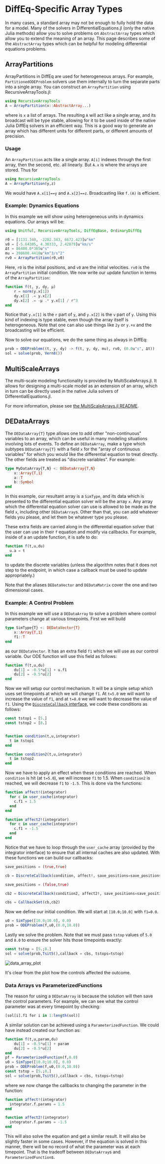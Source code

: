 # DiffEq-Specific Array Types

In many cases, a standard array may not be enough to fully hold the data for a
model. Many of the solvers in DifferentialEquations.jl (only the native Julia
methods) allow you to solve problems on `AbstractArray` types which allow you
to extend the meaning of an array. This page describes some of the `AbstractArray`
types which can be helpful for modeling differential equations problems.

## ArrayPartitions

ArrayPartitions in DiffEq are used for heterogeneous arrays. For example,
`PartitionedODEProblem` solvers use them internally to turn the separate parts
into a single array. You can construct an `ArrayPartition` using RecursiveArrayTools.jl:

```julia
using RecursiveArrayTools
A = ArrayPartition(x::AbstractArray...)
```

where is `x` a list of arrays. The resulting `A` will act like a single array, and its
broadcast will be type stable, allowing for it to be used inside of the native Julia
DiffEq solvers in an efficient way. This is a good way to generate an array which
has different units for different parts, or different amounts of precision.

### Usage

An `ArrayPartition` acts like a single array. `A[i]` indexes through the first
array, then the second, etc. all linearly. But `A.x` is where the arrays are stored.
Thus for

```julia
using RecursiveArrayTools
A = ArrayPartition(y,z)
```

We would have `A.x[1]==y` and `A.x[2]==z`. Broadcasting like `f.(A)` is efficient.

### Example: Dynamics Equations

In this example we will show using heterogeneous units in dynamics equations. Our
arrays will be:

```julia
using Unitful, RecursiveArrayTools, DiffEqBase, OrdinaryDiffEq

r0 = [1131.340, -2282.343, 6672.423]u"km"
v0 = [-5.64305, 4.30333, 2.42879]u"km/s"
Δt = 86400.0*365u"s"
mu = 398600.4418u"km^3/s^2"
rv0 = ArrayPartition(r0,v0)
```

Here, `r0` is the initial positions, and `v0` are the initial velocities. `rv0`
is the `ArrayPartition` initial condition. We now write our update function in
terms of the `ArrayPartition`:

```julia
function f(t, y, dy, μ)
    r = norm(y.x[1])
    dy.x[1] .= y.x[2]
    dy.x[2] .= -μ .* y.x[1] / r^3
end
```

Notice that `y.x[1]` is the `r` part of `y`, and `y.x[2]` is the `v` part of `y`.
Using this kind of indexing is type stable, even though the array itself is
heterogeneous. Note that one can also use things like `2y` or `y.+x` and the
broadcasting will be efficient.

Now to solve our equations, we do the same thing as always in DiffEq:

```julia
prob = ODEProblem((t, y, dy) -> f(t, y, dy, mu), rv0, (0.0u"s", Δt))
sol = solve(prob, Vern8())
```

## MultiScaleArrays

The multi-scale modeling functionality is provided by MultiScaleArrays.jl. It
allows for designing a multi-scale model as an extension of an array, which in
turn can be directly used in the native Julia solvers of DifferentialEquations.jl.

For more information, please see [the MultiScaleArrays.jl README](https://github.com/JuliaDiffEq/MultiScaleArrays.jl).

## DEDataArrays

The `DEDataArray{T}` type allows one to add other "non-continuous" variables
to an array, which can be useful in many modeling situations involving lots of
events. To define an `DEDataArray`, make a type which subtypes `DEDataArray{T}`
with a field `x` for the "array of continuous variables" for which you would
like the differential equation to treat directly. The other fields are treated
as "discrete variables". For example:

```julia
type MyDataArray{T,N} <: DEDataArray{T,N}
    x::Array{T,1}
    a::T
    b::Symbol
end
```

In this example, our resultant array is a `SimType`, and its data which is presented
to the differential equation solver will be the array `x`. Any array which the
differential equation solver can use is allowed to be made as the field `x`, including
other `DEDataArray`s. Other than that, you can add whatever fields you please, and
let them be whatever type you please.

These extra fields are carried along in the differential equation solver that
the user can use in their `f` equation and modify via callbacks. For example,
inside of a an update function, it is safe to do:

```julia
function f(t,u,du)
  u.a = t
end
```

to update the discrete variables (unless the algorithm notes that it does not
step to the endpoint, in which case a callback must be used to update appropriately.)

Note that the aliases `DEDataVector` and `DEDataMatrix` cover the one and two
dimensional cases.

### Example: A Control Problem

In this example we will use a `DEDataArray` to solve a problem where control parameters
change at various timepoints. First we will build

```julia
type SimType{T} <: DEDataVector{T}
    x::Array{T,1}
    f1::T
end
```

as our `DEDataVector`. It has an extra field `f1` which we will use as our control
variable. Our ODE function will use this field as follows:

```julia
function f(t,u,du)
    du[1] = -0.5*u[1] + u.f1
    du[2] = -0.5*u[2]
end
```

Now we will setup our control mechanism. It will be a simple setup which uses
set timepoints at which we will change `f1`. At `t=5.0` we will want to increase
the value of `f1`, and at `t=8.0` we will want to decrease the value of `f1`. Using
the [`DiscreteCallback` interface](../callback_functions.html), we code these conditions
as follows:

```julia
const tstop1 = [5.]
const tstop2 = [8.]


function condition(t,u,integrator)
  t in tstop1
end

function condition2(t,u,integrator)
  t in tstop2
end
```

Now we have to apply an effect when these conditions are reached. When `condition`
is hit (at `t=5.0`), we will increase `f1` to 1.5. When `condition2` is reached,
we will decrease `f1` to `-1.5`. This is done via the functions:

```julia
function affect!(integrator)
  for c in user_cache(integrator)
    c.f1 = 1.5
  end
end

function affect2!(integrator)
  for c in user_cache(integrator)
    c.f1 = -1.5
  end
end
```

Notice that we have to loop through the `user_cache` array (provided by the integrator
interface) to ensure that all internal caches are also updated. With these functions
we can build our callbacks:

```julia
save_positions = (true,true)

cb = DiscreteCallback(condition, affect!, save_positions=save_positions)

save_positions = (false,true)

cb2 = DiscreteCallback(condition2, affect2!, save_positions=save_positions)

cbs = CallbackSet(cb,cb2)
```


Now we define our initial condition. We will start at `[10.0;10.0]` with `f1=0.0`.

```julia
u0 = SimType([10.0;10.0], 0.0)
prob = ODEProblem(f,u0,(0.0,10.0))
```

Lastly we solve the problem. Note that we must pass `tstop` values of `5.0` and
`8.0` to ensure the solver hits those timepoints exactly:

```julia
const tstop = [5.;8.]
sol = solve(prob,Tsit5(),callback = cbs, tstops=tstop)
```

![data_array_plot](../assets/data_array.png)

It's clear from the plot how the controls affected the outcome.

### Data Arrays vs ParameterizedFunctions

The reason for using a `DEDataArray` is because the solution will then save the
control parameters. For example, we can see what the control parameter was at
every timepoint by checking:

```julia
[sol[i].f1 for i in 1:length(sol)]
```

A similar solution can be achieved using a `ParameterizedFunction`.
We could have instead created our function as:

```julia
function f(t,u,param,du)
    du[1] = -0.5*u[1] + param
    du[2] = -0.5*u[2]
end
pf = ParameterizedFunction(f,0.0)
u0 = SimType([10.0;10.0], 0.0)
prob = ODEProblem(f,u0,(0.0,10.0))
const tstop = [5.;8.]
sol = solve(prob,Tsit5(),callback = cbs, tstops=tstop)
```

where we now change the callbacks to changing the parameter in the function:

```julia
function affect!(integrator)
  integrator.f.params = 1.5
end

function affect2!(integrator)
  integrator.f.params = -1.5
end
```

This will also solve the equation and get a similar result. It will also be slightly
faster in some cases. However, if the equation is solved in this manner, there will
be no record of what the parameter was at each timepoint. That is the tradeoff
between `DEDataArray`s and `ParameterizedFunction`s.
